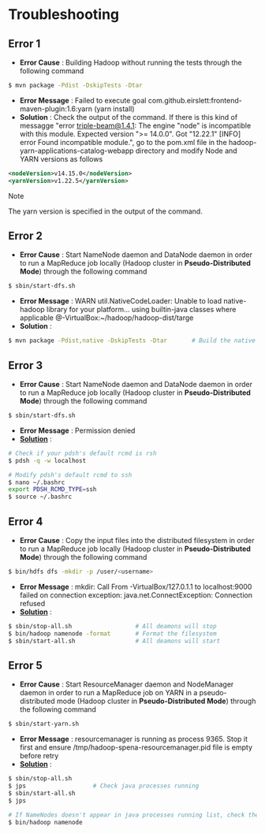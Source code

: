 # Troubleshooting

## Error 1
* **Error Cause** : Building Hadoop without running the tests through the following command
```bash
$ mvn package -Pdist -DskipTests -Dtar
```
* **Error Message** : Failed to execute goal com.github.eirslett:frontend-maven-plugin:1.6:yarn (yarn install)
* **Solution** : Check the output of the command. If there is this kind of messagge "error triple-beam@1.4.1: The engine "node" is incompatible with this module. Expected version ">= 14.0.0". Got "12.22.1" [INFO] error Found incompatible module.", go to the pom.xml file in the hadoop-yarn-applications-catalog-webapp directory and modify Node and YARN versions as follows
```xml
<nodeVersion>v14.15.0</nodeVersion>
<yarnVersion>v1.22.5</yarnVersion>
```
> [!NOTE]
> The yarn version is specified in the output of the command.

## Error 2
* **Error Cause** :  Start NameNode daemon and DataNode daemon in order to run a MapReduce job locally (Hadoop cluster in **Pseudo-Distributed Mode**) through the following command
```bash
$ sbin/start-dfs.sh
```
* **Error Message** : WARN util.NativeCodeLoader: Unable to load native-hadoop library for your platform... using builtin-java classes where applicable <user>@<user>-VirtualBox:~/hadoop/hadoop-dist/targe  
* **Solution** :
```bash
$ mvn package -Pdist,native -DskipTests -Dtar       # Build the native hadoop library
```

## Error 3
* **Error Cause** : Start NameNode daemon and DataNode daemon in order to run a MapReduce job locally (Hadoop cluster in **Pseudo-Distributed Mode**) through the following command
```bash
$ sbin/start-dfs.sh
```
* **Error Message** : Permission denied
* [**Solution**](https://stackoverflow.com/questions/42756555/permission-denied-error-while-running-start-dfs-sh) : 
```bash
# Check if your pdsh's default rcmd is rsh
$ pdsh -q -w localhost

# Modify pdsh's default rcmd to ssh
$ nano ~/.bashrc
export PDSH_RCMD_TYPE=ssh
$ source ~/.bashrc
```

## Error 4
* **Error Cause** : Copy the input files into the distributed filesystem in order to run a MapReduce job locally (Hadoop cluster in **Pseudo-Distributed Mode**) through the following command
```bash
$ bin/hdfs dfs -mkdir -p /user/<username>
```
* **Error Message** : mkdir: Call From <username>-VirtualBox/127.0.1.1 to localhost:9000 failed on connection exception: java.net.ConnectException: Connection refused
* [**Solution**](https://stackoverflow.com/questions/28661285/hadoop-cluster-setup-java-net-connectexception-connection-refused) : 
```bash
$ sbin/stop-all.sh                  # All deamons will stop
$ bin/hadoop namenode -format       # Format the filesystem
$ sbin/start-all.sh                 # All deamons will start
```

## Error 5
* **Error Cause** : Start ResourceManager daemon and NodeManager daemon in order to run a MapReduce job on YARN in a pseudo-distributed mode (Hadoop cluster in **Pseudo-Distributed Mode**) through the following command
```bash
$ sbin/start-yarn.sh
```
* **Error Message** : resourcemanager is running as process 9365.  Stop it first and ensure /tmp/hadoop-spena-resourcemanager.pid file is empty before retry
* [**Solution**](https://stackoverflow.com/questions/14273620/error-in-namenode-starting) : 
```bash
$ sbin/stop-all.sh
$ jps                   # Check java processes running
$ sbin/start-all.sh
$ jps

# If NameNodes doesn't appear in java processes running list, check the error through
$ bin/hadoop namenode
```